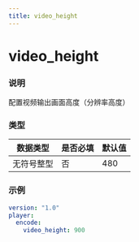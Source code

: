 ```yaml
---
title: video_height
---
```


video_height
===

### 说明
配置视频输出画面高度（分辨率高度）

### 类型
| 数据类型 | 是否必填 | 默认值 |
|---|---|---|
|  无符号整型 | 否 | 480 |

### 示例
```yaml {4}
version: "1.0"
player:
  encode:
    video_height: 900
```

